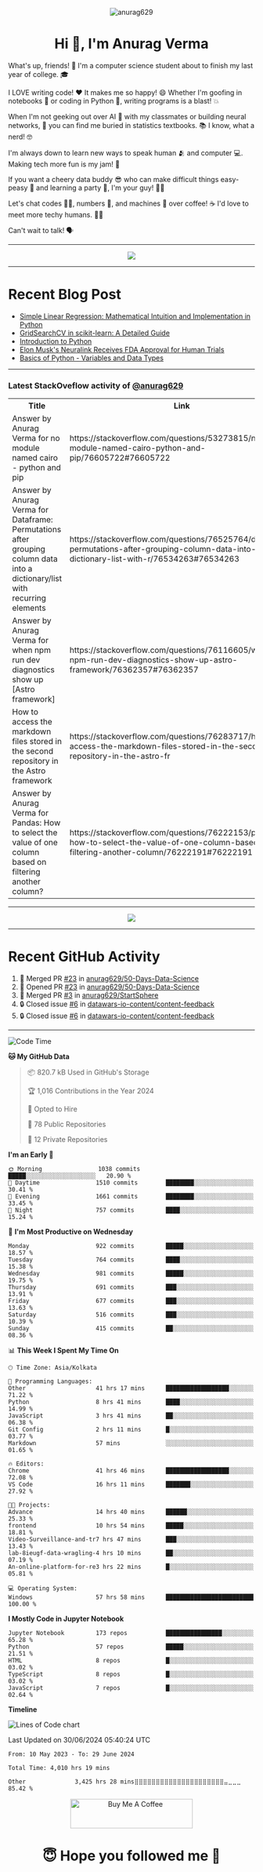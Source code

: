 

<p align="center"> <img src="https://komarev.com/ghpvc/?username=anurag629&label=Profile%20views&color=0e75b6&style=flat" alt="anurag629" /> </p>

<h1 align="center">Hi 👋, I'm Anurag Verma</h1>

What's up, friends! 👋 I'm a computer science student about to finish my last year of college. 🎓

I LOVE writing code! ❤️ It makes me so happy! 😄 Whether I'm goofing in notebooks 📓 or coding in Python 🐍, writing programs is a blast! 💥

When I'm not geeking out over AI 🤖 with my classmates or building neural networks, 🧠 you can find me buried in statistics textbooks. 📚 I know, what a nerd! 🤓

I'm always down to learn new ways to speak human 🫂 and computer 💻. Making tech more fun is my jam! 🍇

If you want a cheery data buddy 😎 who can make difficult things easy-peasy 🥝 and learning a party 🎉, I'm your guy! 🙋‍♂️

Let's chat codes 👨‍💻, numbers 🧮, and machines 🤖 over coffee! ☕ I'd love to meet more techy humans. 💁‍♂️

Can't wait to talk! 🗣️

---

<p align="center">
  <img src="https://spotify-github-profile.vercel.app/api/view.svg?uid=mwvywke3fo2gajpenodnmobfh&cover_image=true&theme=default&show_offline=false&background_color=121212&interchange=false&bar_color=53b14f&bar_color_cover=true">
</p>

---

# Recent Blog Post

<!-- BLOG-POST-LIST:START -->
- [Simple Linear Regression: Mathematical Intuition and Implementation in Python](https://codercops.tech/blog/machine-learning-algorithms/simple-linear-regression-mathematical-intuation)
- [GridSearchCV in scikit-learn: A Detailed Guide](https://codercops.tech/blog/gridsearchcv-in-scikit-learn-a-detailed-guide)
- [Introduction to Python](https://codercops.tech/blog/python-tutorial/introduction-to-python)
- [Elon Musk&#39;s Neuralink Receives FDA Approval for Human Trials](https://codercops.tech/blog/elon-musks-neuralink-receives-fda-approval-for-human-trials)
- [Basics of Python - Variables and Data Types](https://codercops.tech/blog/python-basics-of-python-variables-and-data-types)
<!-- BLOG-POST-LIST:END -->

---

### Latest StackOveflow activity of [@anurag629](https://github.com/anurag629)
<table>
  <tr><th>Title</th><th>Link</th></tr>
  <!-- STACKOVERFLOW:START --><tr><td>Answer by Anurag Verma for no module named cairo - python and pip</td><td>https://stackoverflow.com/questions/53273815/no-module-named-cairo-python-and-pip/76605722#76605722</td></tr><tr><td>Answer by Anurag Verma for Dataframe: Permutations after grouping column data into a dictionary/list with recurring elements</td><td>https://stackoverflow.com/questions/76525764/dataframe-permutations-after-grouping-column-data-into-a-dictionary-list-with-r/76534263#76534263</td></tr><tr><td>Answer by Anurag Verma for when npm run dev diagnostics show up [Astro framework]</td><td>https://stackoverflow.com/questions/76116605/when-npm-run-dev-diagnostics-show-up-astro-framework/76362357#76362357</td></tr><tr><td>How to access the markdown files stored in the second repository in the Astro framework</td><td>https://stackoverflow.com/questions/76283717/how-to-access-the-markdown-files-stored-in-the-second-repository-in-the-astro-fr</td></tr><tr><td>Answer by Anurag Verma for Pandas: How to select the value of one column based on filtering another column?</td><td>https://stackoverflow.com/questions/76222153/pandas-how-to-select-the-value-of-one-column-based-on-filtering-another-column/76222191#76222191</td></tr><!-- STACKOVERFLOW:END -->
</table>

---

<p align="center">
  <img alig src="https://github-profile-trophy.vercel.app/?username=anurag629&theme=onedark&column=-1" />
</p>

---

# Recent GitHub Activity
<!--START_SECTION:activity-->
1. 🎉 Merged PR [#23](https://github.com/anurag629/50-Days-Data-Science/pull/23) in [anurag629/50-Days-Data-Science](https://github.com/anurag629/50-Days-Data-Science)
2. 💪 Opened PR [#23](https://github.com/anurag629/50-Days-Data-Science/pull/23) in [anurag629/50-Days-Data-Science](https://github.com/anurag629/50-Days-Data-Science)
3. 🎉 Merged PR [#3](https://github.com/anurag629/StartSphere/pull/3) in [anurag629/StartSphere](https://github.com/anurag629/StartSphere)
4. 🔒 Closed issue [#6](https://github.com/datawars-io-content/content-feedback/issues/6) in [datawars-io-content/content-feedback](https://github.com/datawars-io-content/content-feedback)
5. 🔒 Closed issue [#6](https://github.com/datawars-io-content/content-feedback/issues/6) in [datawars-io-content/content-feedback](https://github.com/datawars-io-content/content-feedback)
<!--END_SECTION:activity-->

---

<!--START_SECTION:waka-->
![Code Time](http://img.shields.io/badge/Code%20Time-4%2C010%20hrs%2058%20mins-blue)

**🐱 My GitHub Data** 

> 📦 820.7 kB Used in GitHub's Storage 
 > 
> 🏆 1,016 Contributions in the Year 2024
 > 
> 💼 Opted to Hire
 > 
> 📜 78 Public Repositories 
 > 
> 🔑 12 Private Repositories 
 > 
**I'm an Early 🐤** 

```text
🌞 Morning                1038 commits        █████░░░░░░░░░░░░░░░░░░░░   20.90 % 
🌆 Daytime                1510 commits        ████████░░░░░░░░░░░░░░░░░   30.41 % 
🌃 Evening                1661 commits        ████████░░░░░░░░░░░░░░░░░   33.45 % 
🌙 Night                  757 commits         ████░░░░░░░░░░░░░░░░░░░░░   15.24 % 
```
📅 **I'm Most Productive on Wednesday** 

```text
Monday                   922 commits         █████░░░░░░░░░░░░░░░░░░░░   18.57 % 
Tuesday                  764 commits         ████░░░░░░░░░░░░░░░░░░░░░   15.38 % 
Wednesday                981 commits         █████░░░░░░░░░░░░░░░░░░░░   19.75 % 
Thursday                 691 commits         ███░░░░░░░░░░░░░░░░░░░░░░   13.91 % 
Friday                   677 commits         ███░░░░░░░░░░░░░░░░░░░░░░   13.63 % 
Saturday                 516 commits         ███░░░░░░░░░░░░░░░░░░░░░░   10.39 % 
Sunday                   415 commits         ██░░░░░░░░░░░░░░░░░░░░░░░   08.36 % 
```


📊 **This Week I Spent My Time On** 

```text
🕑︎ Time Zone: Asia/Kolkata

💬 Programming Languages: 
Other                    41 hrs 17 mins      ██████████████████░░░░░░░   71.22 % 
Python                   8 hrs 41 mins       ████░░░░░░░░░░░░░░░░░░░░░   14.99 % 
JavaScript               3 hrs 41 mins       ██░░░░░░░░░░░░░░░░░░░░░░░   06.38 % 
Git Config               2 hrs 11 mins       █░░░░░░░░░░░░░░░░░░░░░░░░   03.77 % 
Markdown                 57 mins             ░░░░░░░░░░░░░░░░░░░░░░░░░   01.65 % 

🔥 Editors: 
Chrome                   41 hrs 46 mins      ██████████████████░░░░░░░   72.08 % 
VS Code                  16 hrs 11 mins      ███████░░░░░░░░░░░░░░░░░░   27.92 % 

🐱‍💻 Projects: 
Advance                  14 hrs 40 mins      ██████░░░░░░░░░░░░░░░░░░░   25.33 % 
frontend                 10 hrs 54 mins      █████░░░░░░░░░░░░░░░░░░░░   18.81 % 
Video-Surveillance-and-tr7 hrs 47 mins       ███░░░░░░░░░░░░░░░░░░░░░░   13.43 % 
lab-8ieugf-data-wragling-4 hrs 10 mins       ██░░░░░░░░░░░░░░░░░░░░░░░   07.19 % 
An-online-platform-for-re3 hrs 22 mins       █░░░░░░░░░░░░░░░░░░░░░░░░   05.81 % 

💻 Operating System: 
Windows                  57 hrs 58 mins      █████████████████████████   100.00 % 
```

**I Mostly Code in Jupyter Notebook** 

```text
Jupyter Notebook         173 repos           ████████████████░░░░░░░░░   65.28 % 
Python                   57 repos            █████░░░░░░░░░░░░░░░░░░░░   21.51 % 
HTML                     8 repos             █░░░░░░░░░░░░░░░░░░░░░░░░   03.02 % 
TypeScript               8 repos             █░░░░░░░░░░░░░░░░░░░░░░░░   03.02 % 
JavaScript               7 repos             █░░░░░░░░░░░░░░░░░░░░░░░░   02.64 % 
```



**Timeline**

![Lines of Code chart](https://raw.githubusercontent.com/anurag629/anurag629/main/assets/bar_graph.png)


 Last Updated on 30/06/2024 05:40:24 UTC
<!--END_SECTION:waka-->

<!--START_SECTION:waka-simple-->

```text
From: 10 May 2023 - To: 29 June 2024

Total Time: 4,010 hrs 19 mins

Other              3,425 hrs 28 mins⣿⣿⣿⣿⣿⣿⣿⣿⣿⣿⣿⣿⣿⣿⣿⣿⣿⣿⣿⣿⣿⣤⣀⣀⣀   85.42 %
```

<!--END_SECTION:waka-simple-->

<p align="center"> 
<a href="https://www.buymeacoffee.com/anurag629" target="_blank"><img src="https://cdn.buymeacoffee.com/buttons/default-orange.png" alt="Buy Me A Coffee" height="60" width="250"></a>
</p>


<h1 align="center"> 😇 Hope you followed me 🥰  </h1>
